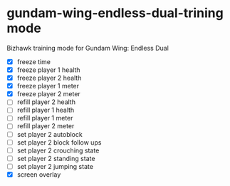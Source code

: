 # gundam-wing-endless-dual-trining mode
 Bizhawk training mode for Gundam Wing: Endless Dual

 - [X] freeze time
 - [X] freeze player 1 health
 - [X] freeze player 2 health
 - [X] freeze player 1 meter
 - [X] freeze player 2 meter
 - [ ] refill player 2 health
 - [ ] refill player 1 health
 - [ ] refill player 1 meter
 - [ ] refill player 2 meter
 - [ ] set player 2 autoblock
 - [ ] set player 2 block follow ups
 - [ ] set player 2 crouching state
 - [ ] set player 2 standing state
 - [ ] set player 2 jumping state
 - [X] screen overlay
